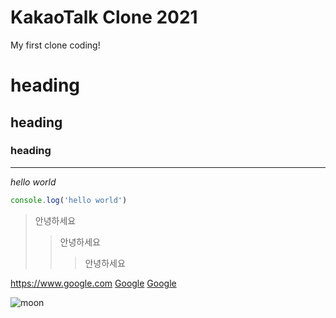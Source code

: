 # KakaoTalk Clone 2021

My first clone coding!

# heading

## heading

### heading
---
_hello world_

```js
console.log('hello world')
```
> 안녕하세요
>> 안녕하세요
>>> 안녕하세요

<https://www.google.com>
[Google](www.google.com)
[Google](www.google.com, "구글")

![moon](img.jpg)